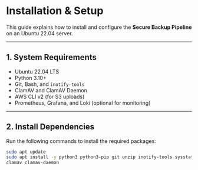 # Installation & Setup

This guide explains how to install and configure the **Secure Backup Pipeline** on an Ubuntu 22.04 server.

---

## 1. System Requirements

- Ubuntu 22.04 LTS
- Python 3.10+
- Git, Bash, and `inotify-tools`
- ClamAV and ClamAV Daemon
- AWS CLI v2 (for S3 uploads)
- Prometheus, Grafana, and Loki (optional for monitoring)

---

## 2. Install Dependencies

Run the following commands to install the required packages:

```bash
sudo apt update
sudo apt install -y python3 python3-pip git unzip inotify-tools sysstat \
clamav clamav-daemon
